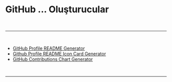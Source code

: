 # GitHub ... Oluşturucular

<br>

---

<br>

- [GitHub Profile README Generator](https://rahuldkjain.github.io/gh-profile-readme-generator/)
- [Github Profile README Icon Card Generator](https://cardify.vercel.app/)
- [GitHub Contributions Chart Generator](https://github-contributions.vercel.app/)

<br>

---


